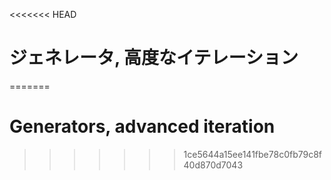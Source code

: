 
<<<<<<< HEAD
# ジェネレータ, 高度なイテレーション
=======
# Generators, advanced iteration
>>>>>>> 1ce5644a15ee141fbe78c0fb79c8f40d870d7043
